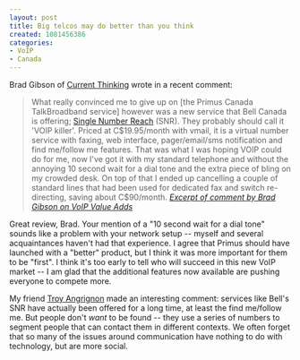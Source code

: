 ```yaml
--- 
layout: post
title: Big telcos may do better than you think
created: 1081456386
categories: 
- VoIP
- Canada
---
```

<p>Brad Gibson of <a href="http://currentthinking.com/cti/default.asp" title="Current Thinking - Power Quality Professionals, Electrical Systems Experts">Current Thinking</a> wrote in a recent comment</a>:</p>

<blockquote>
What really convinced me to give up on [the Primus Canada TalkBroadband service] however was a new service that Bell Canada is offering; <a href="http://www.bell.ca/snr">Single Number Reach</a> (SNR). They probably should call it 'VOIP killer'. Priced at C$19.95/month with vmail, it is a virtual number service with faxing, web interface, pager/email/sms notification and find me/follow me features. That was what I was hoping VOIP could do for me, now I've got it with my standard telephone and without the annoying 10 second wait for a dial tone and the extra piece of bling on my crowded desk. On top of that I ended up cancelling a couple of standard lines that had been used for dedicated fax and switch re-directing, saving about C$90/month.
<cite><a href="/node/view/1052#comment-1710" title="VoIP Value Adds - Comment by Brad Gibson">Excerpt of comment by Brad Gibson on VoIP Value Adds</a></cite> 
</blockquote>

<p>Great review, Brad. Your mention of a "10 second wait for a dial tone" sounds like a problem with your network setup -- myself and several acquaintances haven't had that experience. I agree that Primus should have launched with a "better" product, but I think it was more important for them to be "first". I think it's too early to tell who will succeed in this new VoIP market -- I am glad that the additional features now available are pushing everyone to compete more.</p>

<p>My friend <a href="http://www.streamconsulting.com" title="Vancouver-based Mac consulting - Stream Consulting">Troy Angrignon</a> made an interesting comment: services like Bell's SNR have actually been offered for a long time, at least the find me/follow me. But people don't <em>want</em> to be found -- they use a series of numbers to segment people that can contact them in different contexts. We often forget that so many of the issues around communication have nothing to do with technology, but are more social.</p>
